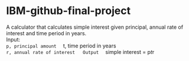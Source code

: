 # IBM-github-final-project  
A calculator that calculates simple interest given principal, annual rate of interest and time period in years.  
Input:  
` p, principal amount  
` t, time period in years  
` r, annual rate of interest  
Output  
` simple interest = p*t*r  
